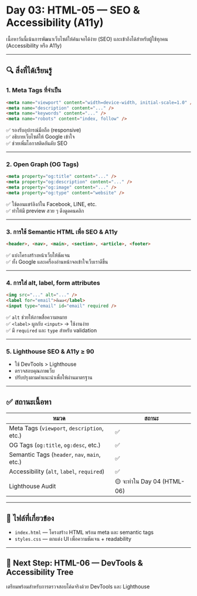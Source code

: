 
# Day 03: HTML-05 — SEO & Accessibility (A11y)

เนื้อหาวันนี้เน้นการพัฒนาเว็บไซต์ให้ค้นเจอได้ง่าย (SEO) และเข้าถึงได้สำหรับผู้ใช้ทุกคน (Accessibility หรือ A11y)

---

## 🔍 สิ่งที่ได้เรียนรู้

### 1. Meta Tags ที่จำเป็น
```html
<meta name="viewport" content="width=device-width, initial-scale=1.0" />
<meta name="description" content="..." />
<meta name="keywords" content="..." />
<meta name="robots" content="index, follow" />
```
✅ รองรับอุปกรณ์มือถือ (responsive)  
✅ อธิบายเว็บไซต์ให้ Google เข้าใจ  
✅ ช่วยเพิ่มโอกาสติดอันดับ SEO

---

### 2. Open Graph (OG Tags)
```html
<meta property="og:title" content="..." />
<meta property="og:description" content="..." />
<meta property="og:image" content="..." />
<meta property="og:type" content="website" />
```
✅ ใช้ตอนแชร์ลิงก์ใน Facebook, LINE, etc.  
✅ ทำให้มี preview สวย ๆ ดึงดูดคนคลิก

---

### 3. การใช้ Semantic HTML เพื่อ SEO & A11y
```html
<header>, <nav>, <main>, <section>, <article>, <footer>
```
✅ แบ่งโครงสร้างหน้าเว็บให้ชัดเจน  
✅ ทั้ง Google และเครื่องอ่านหน้าจอเข้าใจเว็บเราดีขึ้น

---

### 4. การใส่ alt, label, form attributes
```html
<img src="..." alt="..." />
<label for="email">อีเมล</label>
<input type="email" id="email" required />
```
✅ `alt` ช่วยให้ภาพสื่อความหมาย  
✅ `<label>` ผูกกับ `<input>` → ใช้งานง่าย  
✅ มี `required` และ `type` สำหรับ validation

---

### 5. Lighthouse SEO & A11y ≥ 90
- ใช้ DevTools > Lighthouse
- ตรวจสอบคุณภาพเว็บ
- ปรับปรุงตามคำแนะนำเพื่อให้ผ่านมาตรฐาน

---

## ✅ สถานะเนื้อหา

| หมวด | สถานะ |
|------|--------|
| Meta Tags (`viewport`, `description`, etc.) | ✅ |
| OG Tags (`og:title`, `og:desc`, etc.) | ✅ |
| Semantic Tags (`header`, `nav`, `main`, etc.) | ✅ |
| Accessibility (`alt`, `label`, `required`) | ✅ |
| Lighthouse Audit | 🟡 จะทำใน Day 04 (HTML-06) |

---

## 📁 ไฟล์ที่เกี่ยวข้อง

- `index.html` — โครงสร้าง HTML พร้อม meta และ semantic tags
- `styles.css` — ตกแต่ง UI เพื่อความชัดเจน + readability

---

## 🎯 Next Step: HTML-06 — DevTools & Accessibility Tree

เตรียมพร้อมสำหรับการตรวจสอบโค้ดจริงด้วย DevTools และ Lighthouse

